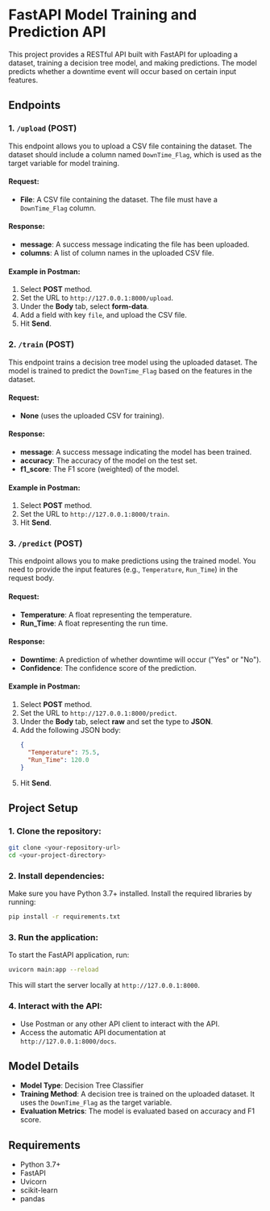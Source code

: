 
# FastAPI Model Training and Prediction API

This project provides a RESTful API built with FastAPI for uploading a dataset, training a decision tree model, and making predictions. The model predicts whether a downtime event will occur based on certain input features.

## Endpoints

### 1. `/upload` (POST)

This endpoint allows you to upload a CSV file containing the dataset. The dataset should include a column named `DownTime_Flag`, which is used as the target variable for model training.

#### Request:
- **File**: A CSV file containing the dataset. The file must have a `DownTime_Flag` column.

#### Response:
- **message**: A success message indicating the file has been uploaded.
- **columns**: A list of column names in the uploaded CSV file.

#### Example in Postman:
1. Select **POST** method.
2. Set the URL to `http://127.0.0.1:8000/upload`.
3. Under the **Body** tab, select **form-data**.
4. Add a field with key `file`, and upload the CSV file.
5. Hit **Send**.

### 2. `/train` (POST)

This endpoint trains a decision tree model using the uploaded dataset. The model is trained to predict the `DownTime_Flag` based on the features in the dataset.

#### Request:
- **None** (uses the uploaded CSV for training).

#### Response:
- **message**: A success message indicating the model has been trained.
- **accuracy**: The accuracy of the model on the test set.
- **f1_score**: The F1 score (weighted) of the model.

#### Example in Postman:
1. Select **POST** method.
2. Set the URL to `http://127.0.0.1:8000/train`.
3. Hit **Send**.

### 3. `/predict` (POST)

This endpoint allows you to make predictions using the trained model. You need to provide the input features (e.g., `Temperature`, `Run_Time`) in the request body.

#### Request:
- **Temperature**: A float representing the temperature.
- **Run_Time**: A float representing the run time.

#### Response:
- **Downtime**: A prediction of whether downtime will occur ("Yes" or "No").
- **Confidence**: The confidence score of the prediction.

#### Example in Postman:
1. Select **POST** method.
2. Set the URL to `http://127.0.0.1:8000/predict`.
3. Under the **Body** tab, select **raw** and set the type to **JSON**.
4. Add the following JSON body:
    ```json
    {
      "Temperature": 75.5,
      "Run_Time": 120.0
    }
    ```
5. Hit **Send**.

## Project Setup

### 1. Clone the repository:
```bash
git clone <your-repository-url>
cd <your-project-directory>
```

### 2. Install dependencies:
Make sure you have Python 3.7+ installed. Install the required libraries by running:
```bash
pip install -r requirements.txt
```

### 3. Run the application:
To start the FastAPI application, run:
```bash
uvicorn main:app --reload
```
This will start the server locally at `http://127.0.0.1:8000`.

### 4. Interact with the API:
- Use Postman or any other API client to interact with the API.
- Access the automatic API documentation at `http://127.0.0.1:8000/docs`.

## Model Details

- **Model Type**: Decision Tree Classifier
- **Training Method**: A decision tree is trained on the uploaded dataset. It uses the `DownTime_Flag` as the target variable.
- **Evaluation Metrics**: The model is evaluated based on accuracy and F1 score.

## Requirements

- Python 3.7+
- FastAPI
- Uvicorn
- scikit-learn
- pandas
